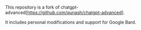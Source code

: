 This repository is a fork of chatgpt-advanced[https://github.com/qunash/chatgpt-advanced]. 

It includes personal modifications and support for Google Bard.